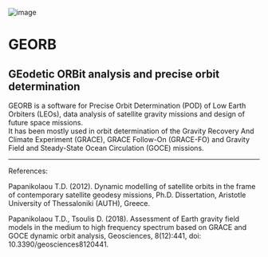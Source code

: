 ![image](https://user-images.githubusercontent.com/102968112/167231561-50d2b6d3-9a37-47b1-9791-11646e0a10c9.png)



# GEORB
## GEodetic ORBit analysis and precise orbit determination
  
GEORB is a software for Precise Orbit Determination (POD) of Low Earth Orbiters (LEOs), data analysis of satellite gravity missions and design of future space missions. 	
It has been mostly used in orbit determination of the Gravity Recovery And Climate Experiment (GRACE), GRACE Follow-On (GRACE-FO) and Gravity Field and Steady-State Ocean Circulation (GOCE) missions.  


---
References:

Papanikolaou T.D. (2012). Dynamic modelling of satellite orbits in the frame of contemporary satellite geodesy missions, Ph.D. Dissertation, Aristotle University of Thessaloniki (AUTH), Greece.
 
Papanikolaou T.D., Tsoulis D. (2018). Assessment of Earth gravity field models in the medium to high frequency spectrum based on GRACE and GOCE dynamic orbit analysis, Geosciences, 8(12):441, doi: 10.3390/geosciences8120441.
